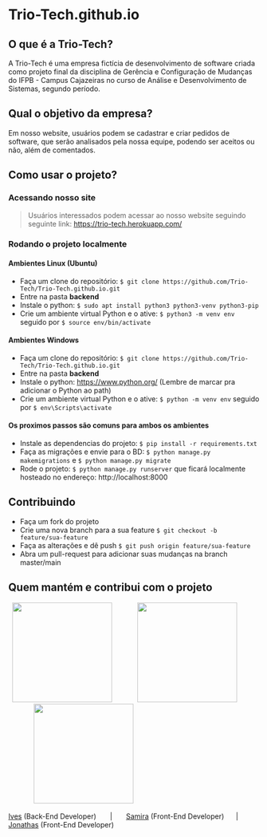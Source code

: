 # Trio-Tech.github.io

## O que é a Trio-Tech?

A Trio-Tech é uma empresa fictícia de desenvolvimento de software criada como projeto final da disciplina de Gerência e Configuração de Mudanças do IFPB - Campus Cajazeiras no curso de Análise e Desenvolvimento de Sistemas, segundo período.

## Qual o objetivo da empresa?

Em nosso website, usuários podem se cadastrar e criar pedidos de software, que serão analisados pela nossa equipe, podendo ser aceitos ou não, além de comentados.

## Como usar o projeto?

### Acessando nosso site

> Usuários interessados podem acessar ao nosso website seguindo seguinte link: https://trio-tech.herokuapp.com/

### Rodando o projeto localmente

#### Ambientes Linux (Ubuntu)

- Faça um clone do repositório: ```$ git clone https://github.com/Trio-Tech/Trio-Tech.github.io.git```
- Entre na pasta **backend**
- Instale o python: ```$ sudo apt install python3 python3-venv python3-pip```
- Crie um ambiente virtual Python e o ative: ```$ python3 -m venv env``` seguido por ```$ source env/bin/activate```

#### Ambientes Windows

- Faça um clone do repositório: ```$ git clone https://github.com/Trio-Tech/Trio-Tech.github.io.git```
- Entre na pasta **backend**
- Instale o python: https://www.python.org/ (Lembre de marcar pra adicionar o Python ao path)
- Crie um ambiente virtual Python e o ative: ```$ python -m venv env``` seguido por ```$ env\Scripts\activate```

#### Os proximos passos são comuns para ambos os ambientes

- Instale as dependencias do projeto: ```$ pip install -r requirements.txt```
- Faça as migrações e envie para o BD: ```$ python manage.py makemigrations``` e ```$ python manage.py migrate```
- Rode o projeto: ```$ python manage.py runserver``` que ficará localmente hosteado no endereço: http://localhost:8000

## Contribuindo

- Faça um fork do projeto
- Crie uma nova branch para a sua feature ```$ git checkout -b feature/sua-feature```
- Faça as alterações e dê push ```$ git push origin feature/sua-feature```
- Abra um pull-request para adicionar suas mudanças na branch master/main

## Quem mantém e contribui com o projeto

&nbsp;&nbsp;<span><img src="https://avatars.githubusercontent.com/u/62016873?v=4" width="200" height="200" /></span>&nbsp;&nbsp;&nbsp;&nbsp;&nbsp;&nbsp;&nbsp;&nbsp;&nbsp;&nbsp;&nbsp;&nbsp;
<span><img src="https://avatars.githubusercontent.com/u/87048683?v=4" width="200" height="200" /></span>&nbsp;&nbsp;&nbsp;&nbsp;&nbsp;&nbsp;&nbsp;&nbsp;&nbsp;&nbsp;&nbsp;&nbsp;
<span><img src="https://avatars.githubusercontent.com/u/91159124?v=4" width="200" height="200" /></span>

[Ives](https://github.com/ivesfg1) (Back-End Developer) &nbsp;&nbsp;&nbsp;&nbsp;&nbsp;&nbsp;|&nbsp;&nbsp;&nbsp;&nbsp;&nbsp;&nbsp; [Samira](https://github.com/DevSamira) (Front-End Developer) &nbsp;&nbsp;&nbsp;&nbsp; | &nbsp;&nbsp;&nbsp;&nbsp; [Jonathas](https://github.com/jwnathas) (Front-End Developer)
